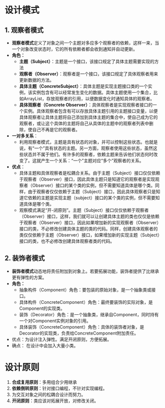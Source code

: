 # 设计模式
## 1.  观察者模式
+  **观察者模式**定义了对象之间一个主题对多应多个观察者的依赖，这样一来，当一个对象改变状态时，它的所有依赖者都会收到通知并自动更新。
+ **角色：**
    + **主题（Subject）**：主题是一个接口，该接口规定了具体主题需要实现的方法
    + **观察者（Observer）**：观察者是一个接口，该接口规定了具体观察者用来更新数据的方法。
    + **具体主题（ConcreteSubject）**：具体主题是实现主题接口类的一个实例，该实例包含有可以经常发生变化的数据。具体主题使用一个集合，比如ArrayList，存放观察者的引用，以便数据变化时通知具体的观察者。
    + **具体观察者（Concrete Observer）**：具体观察者是实现观察者接口的一个实例。具体观察者包含有可以存放具体主题引用的主题接口变量，以便具体观察者让具体主题将自己添加到具体主题的集合中，使自己成为它的观察者，或让这个具体的主题将自己从具体的主题中的观察者列表中删除，使自己不再是它的观察者。
+ **一对多关系**：
    + 利用观察者模式，主题是具有状态的对象，并可以控制这些状态。也就是说，有“一个”具有状态的主题。另一方面，观察者使用这些状态，虽然这些状态并不属于他们。有许多的观察者，依赖主题来告诉他们状态何时改变了。这就产生一个关系：“一个”主题对应“多个”观察者的关系。
+ **优点**：
    + 具体主题和具体观察者是松耦合关系。由于主题（Subject）接口仅仅依赖于观察者（Observer）接口，因此具体主题只是知道它的观察者是实现观察者（Observer）接口的某个类的实例，但不需要知道具体是哪个类。同样，由于观察者仅仅依赖于主题（Subject）接口，因此具体观察者只是知道它依赖的主题是实现主题（subject）接口的某个类的实例，但不需要知道具体是哪个类。
    + 观察模式满足“开-闭原则”。主题（Subject）接口仅仅依赖于观察者（Observer）接口，这样，我们就可以让创建具体主题的类也仅仅是依赖于观察者（Observer）接口，因此如果增加新的实现观察者（Observer）接口的类，不必修改创建具体主题的类的代码。同样，创建具体观察者的类仅仅依赖于主题（Observer）接口，如果增加新的实现主题（Subject）接口的类，也不必修改创建具体观察者类的代码。
## 2. 装饰者模式
+ **装饰者模式**动态地将责任附加到对象上。若要拓展功能，装饰者提供了比继承更有弹性的方案。
+ **角色：**
    + 抽象构件（Component）角色：要包装的原始对象，是一个抽象类或接口。
    + 具体构件（ConcreteComponent）角色：最终要装饰的实际对象，是Component的实现类。
    + 装饰（Decorator）角色：是一个抽象类，继承自Component，同时持有一个对Component实例对象的引用。
    + 具体装饰（ConcreteComponent）角色：具体的装饰者对象，是Decorator的实现类，负责给ConcreteComponent附加责任。
+ 优点：为设计注入弹性。满足开闭原则，方便拓展。
+ 确点： 在设计中会加入大量小类。


# 设计原则
1. **合成复用原则**：多用组合少用继承
3. **依赖倒转原则**：针对接口编程，不针对实现编程。
4. 为交互对象之间的松耦合设计而努力。
2. **开闭原则**：类应该对拓展开放，对修改关闭。
